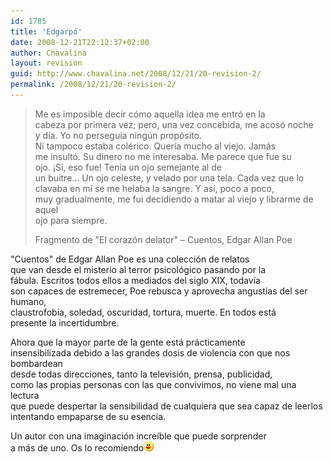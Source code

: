 ```yaml
---
id: 1785
title: 'Edgarpó'
date: 2008-12-21T22:12:37+02:00
author: Chavalina
layout: revision
guid: http://www.chavalina.net/2008/12/21/20-revision-2/
permalink: /2008/12/21/20-revision-2/
---
```

  


> Me es imposible decir cómo aquella idea me entró en la  
> cabeza por primera vez; pero, una vez concebida, me acosó noche  
> y día. Yo no perseguía ning&uacute;n propósito.  
> Ni tampoco estaba colérico. Quería mucho al viejo. Jamás  
> me insultó. Su dinero no me interesaba. Me parece que fue su  
> ojo. &iexcl;Sí, eso fue! Tenía un ojo semejante al de  
> un buitre… Un ojo celeste, y velado por una tela. Cada vez que lo  
> clavaba en mí se me helaba la sangre. Y así, poco a poco,  
> muy gradualmente, me fui decidiendo a matar al viejo y librarme de aquel  
> ojo para siempre. 
> 
> <p class="cita">
>   Fragmento de "El corazón delator" &#8211; Cuentos, Edgar Allan Poe
> </p>

"Cuentos" de Edgar Allan Poe es una colección de relatos  
que van desde el misterio al terror psicológico pasando por la  
fábula. Escritos todos ellos a mediados del siglo XIX, todavía  
son capaces de estremecer, Poe rebusca y aprovecha angustias del ser humano,  
claustrofobia, soledad, oscuridad, tortura, muerte. En todos está  
presente la incertidumbre.

Ahora que la mayor parte de la gente está prácticamente  
insensibilizada debido a las grandes dosis de violencia con que nos bombardean  
desde todas direcciones, tanto la televisión, prensa, publicidad,  
como las propias personas con las que convivimos, no viene mal una lectura  
que puede despertar la sensibilidad de cualquiera que sea capaz de leerlos  
intentando empaparse de su esencia.

Un autor con una imaginación increíble que puede sorprender  
a más de uno. Os lo recomiendo![emo](./imagenes/emoticonos/risa.gif)
